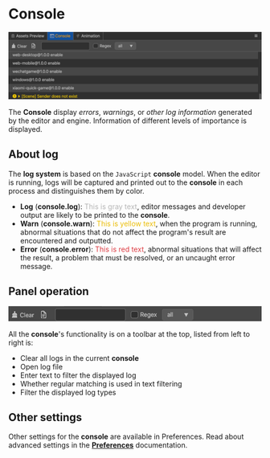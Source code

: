# Console

![main](index/main.jpg)

The **Console** display *errors*, *warnings*, or *other log information* generated by the editor and engine. Information of different levels of importance is displayed.

## About log
The __log system__ is based on the `JavaScript` **console** model. When the editor is running, logs will be captured and printed out to the **console** in each process and distinguishes them by color.

  - **Log** (__console.log__): <font color=#b6b6b6>This is gray text</font>, editor messages and developer output are likely to be printed to the **console**.
  - **Warn** (__console.warn__): <font color=#ebbe09>This is yellow text</font>, when the program is running, abnormal situations that do not affect the program's result are encountered and outputted.
  - **Error** (__console.error__): <font color=#dd3c43>This is red text</font>, abnormal situations that will affect the result, a problem that must be resolved, or an uncaught error message.

## Panel operation

![main](index/tools.jpg)

All the **console**'s functionality is on a toolbar at the top, listed from left to right is:

*  Clear all logs in the current **console**
*  Open log file
*  Enter text to filter the displayed log
*  Whether regular matching is used in text filtering
*  Filter the displayed log types

## Other settings

Other settings for the **console** are available in Preferences. Read about advanced settings in the **[Preferences](../preferences/index.md)** documentation.